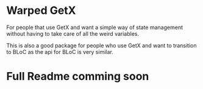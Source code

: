 # Warped GetX

For people that use GetX and want a simple way of
state management without having to take care of all the weird
variables.

This is also a good package for people who use GetX and want to
transition to BLoC as the api for BLoC is very similar.

# Full Readme comming soon